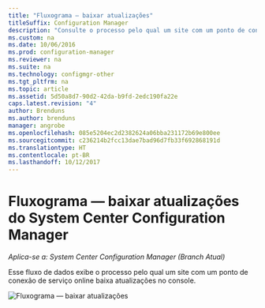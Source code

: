 ```yaml
---
title: "Fluxograma — baixar atualizações"
titleSuffix: Configuration Manager
description: "Consulte o processo pelo qual um site com um ponto de conexão de serviço online baixa atualizações no console."
ms.custom: na
ms.date: 10/06/2016
ms.prod: configuration-manager
ms.reviewer: na
ms.suite: na
ms.technology: configmgr-other
ms.tgt_pltfrm: na
ms.topic: article
ms.assetid: 5d50a8d7-90d2-42da-b9fd-2edc190fa22e
caps.latest.revision: "4"
author: Brenduns
ms.author: brenduns
manager: angrobe
ms.openlocfilehash: 085e5204ec2d2382624a06bba231172b69e800ee
ms.sourcegitcommit: c236214b2fcc13dae7bad96d7fb33f692868191d
ms.translationtype: HT
ms.contentlocale: pt-BR
ms.lasthandoff: 10/12/2017
---
```

# <a name="flowchart---download-updates-for-system-center-configuration-manager"></a>Fluxograma — baixar atualizações do System Center Configuration Manager

*Aplica-se a: System Center Configuration Manager (Branch Atual)*

Esse fluxo de dados exibe o processo pelo qual um site com um ponto de conexão de serviço online baixa atualizações no console.  

 ![Fluxograma — baixar atualizações](media/Flowchart---Download-updates.png)  
